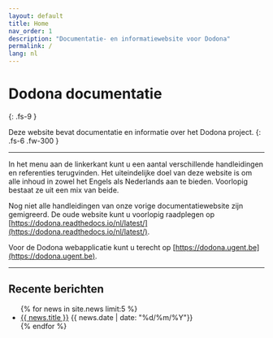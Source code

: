 ```yaml
---
layout: default
title: Home
nav_order: 1
description: "Documentatie- en informatiewebsite voor Dodona"
permalink: /
lang: nl
---
```


# Dodona documentatie
{: .fs-9 }

Deze website bevat documentatie en informatie over het Dodona project. 
{: .fs-6 .fw-300 }

---

In het menu aan de linkerkant kunt u een aantal verschillende handleidingen en referenties terugvinden. Het uiteindelijke doel van deze website is om alle inhoud in zowel het Engels als Nederlands aan te bieden. Voorlopig bestaat ze uit een mix van beide.

Nog niet alle handleidingen van onze vorige documentatiewebsite zijn gemigreerd. De oude website kunt u voorlopig raadplegen op [https://dodona.readthedocs.io/nl/latest/](https://dodona.readthedocs.io/nl/latest/).

Voor de Dodona webapplicatie kunt u terecht op [https://dodona.ugent.be](https://dodona.ugent.be).

---
## Recente berichten
<ul class='news-overview'>
{% for news in site.news limit:5 %}
  <li>
    <article>
      <a href="{{ news.url }}">{{ news.title }}</a>
      <time class='news-date'>{{ news.date | date: "%d/%m/%Y"}}</time>
    </article>
  </li>
{% endfor %}
</ul>